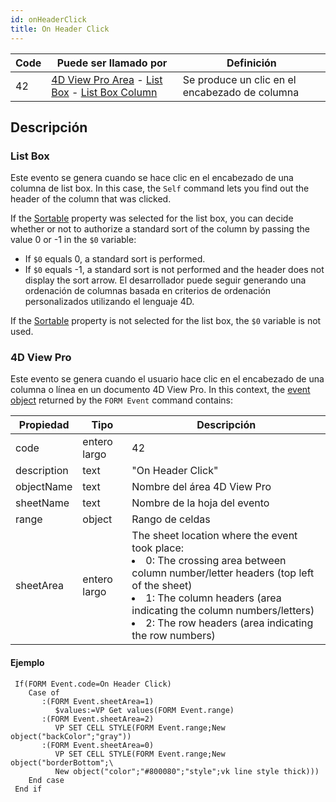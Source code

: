 ```yaml
---
id: onHeaderClick
title: On Header Click
---
```


| Code | Puede ser llamado por                                                                                                                                                       | Definición                                     |
| ---- | --------------------------------------------------------------------------------------------------------------------------------------------------------------------------- | ---------------------------------------------- |
| 42   | [4D View Pro Area](FormObjects/viewProArea_overview.md) - [List Box](FormObjects/listbox_overview.md) - [List Box Column](FormObjects/listbox_overview.md#list-box-columns) | Se produce un clic en el encabezado de columna |

## Descripción

### List Box

Este evento se genera cuando se hace clic en el encabezado de una columna de list box. In this case, the `Self` command lets you find out the header of the column that was clicked.

If the [Sortable](FormObjects/properties_Action.md#sortable) property was selected for the list box, you can decide whether or not to authorize a standard sort of the column by passing the value 0 or -1 in the `$0` variable:

- If `$0` equals 0, a standard sort is performed.
- If `$0` equals -1, a standard sort is not performed and the header does not display the sort arrow. El desarrollador puede seguir generando una ordenación de columnas basada en criterios de ordenación personalizados utilizando el lenguaje 4D.

If the [Sortable](FormObjects/properties_Action.md#sortable) property is not selected for the list box, the `$0` variable is not used.

### 4D View Pro

Este evento se genera cuando el usuario hace clic en el encabezado de una columna o línea en un documento 4D View Pro. In this context, the [event object](overview.md#event-object) returned by the `FORM Event` command contains:

| Propiedad   | Tipo         | Descripción                                                                                                                                                                                                                                                                                                                                    |
| ----------- | ------------ | ---------------------------------------------------------------------------------------------------------------------------------------------------------------------------------------------------------------------------------------------------------------------------------------------------------------------------------------------- |
| code        | entero largo | 42                                                                                                                                                                                                                                                                                                                                             |
| description | text         | "On Header Click"                                                                                                                                                                                                                                                                                                                              |
| objectName  | text         | Nombre del área 4D View Pro                                                                                                                                                                                                                                                                                                                    |
| sheetName   | text         | Nombre de la hoja del evento                                                                                                                                                                                                                                                                                                                   |
| range       | object       | Rango de celdas                                                                                                                                                                                                                                                                                                                                |
| sheetArea   | entero largo | The sheet location where the event took place:<br/><li>0: The crossing area between column number/letter headers (top left of the sheet)</li><li>1: The column headers (area indicating the column numbers/letters)</li><li>2: The row headers (area indicating the row numbers)</li> |

#### Ejemplo

```4d
 If(FORM Event.code=On Header Click)
    Case of
       :(FORM Event.sheetArea=1)
          $values:=VP Get values(FORM Event.range)
       :(FORM Event.sheetArea=2)
          VP SET CELL STYLE(FORM Event.range;New object("backColor";"gray"))
       :(FORM Event.sheetArea=0)
          VP SET CELL STYLE(FORM Event.range;New object("borderBottom";\
          New object("color";"#800080";"style";vk line style thick)))
    End case
 End if
```
